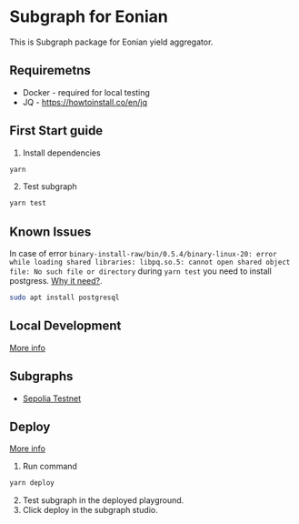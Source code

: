 # Subgraph for Eonian

This is Subgraph package for Eonian yield aggregator.

## Requiremetns

* Docker - required for local testing
* JQ - <https://howtoinstall.co/en/jq> 


## First Start guide

1. Install dependencies

```bash
yarn
```

2. Test subgraph

```bash
yarn test
```

## Known Issues

In case of error `binary-install-raw/bin/0.5.4/binary-linux-20: error while loading shared libraries: libpq.so.5: cannot open shared object file: No such file or directory` during `yarn test` you need to install postgress. [Why it need?](https://thegraph.com/docs/en/developing/unit-testing-framework/).

```bash
sudo apt install postgresql
```

## Local Development

[More info](https://thegraph.academy/developers/local-development/)

## Subgraphs

* [Sepolia Testnet](https://thegraph.com/studio/subgraph/eonian-sepolia-testnet/)

## Deploy

[More info](https://thegraph.com/docs/en/cookbook/quick-start/#5-deploy-to-the-subgraph-studio)

1. Run command
```bash
yarn deploy
```

2. Test subgraph in the deployed playground.
3. Click deploy in the subgraph studio.
